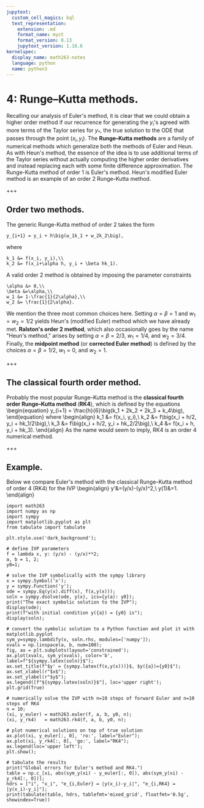 ```yaml
---
jupytext:
  custom_cell_magics: kql
  text_representation:
    extension: .md
    format_name: myst
    format_version: 0.13
    jupytext_version: 1.16.6
kernelspec:
  display_name: math263-notes
  language: python
  name: python3
---
```


# 4: Runge–Kutta methods.

Recalling our analysis of Euler's method, it is clear that we could obtain a higher order method if our recurrence for generating the $y_i$'s agreed with more terms of the Taylor series for $y_*$, the true solution to the ODE that passes through the point $(x_i, y_i)$.
The **Runge–Kutta methods** are a family of numerical methods which generalize both the methods of Euler and Heun.
As with Heun's method, the essence of the idea is to use additional terms of the Taylor series without actually computing the higher order derivatives and instead replacing each with some finite difference approximation.
The Runge-Kutta method of order $1$ is Euler's method. Heun's modified Euler method is an example of an order $2$ Runge–Kutta method.

+++

## Order two methods.

The generic Runge-Kutta method of order 2 takes the form
```{math}
y_{i+1} = y_i + h\big(w_1k_1 + w_2k_2\big),
```
where
```{math}
k_1 &= f(x_i, y_i),\\
k_2 &= f(x_i+\alpha h, y_i + \beta hk_1).
```
A valid order $2$ method is obtained by imposing the parameter constraints
```{math}
\alpha &> 0,\\
\beta &=\alpha,\\
w_1 &= 1-\frac{1}{2\alpha},\\
w_2 &= \frac{1}{2\alpha}.
```
We mention the three most common choices here.
Setting $\alpha=\beta=1$ and $w_1=w_2=1/2$ yields Heun's (modified Euler) method which we have already met. 
**Ralston's order 2 method**, which also occasionally goes by the name "Heun's method," arises by setting $\alpha=\beta=2/3$, $w_1=1/4$, and $w_2=3/4$.
Finally, the **midpoint method** (or **corrected Euler method**) is defined by the choices $\alpha=\beta=1/2$, $w_1=0$, and $w_2=1$.

+++

## The classical fourth order method.

Probably the most popular Runge–Kutta method is the **classical fourth order Runge–Kutta method** (**RK4**), which is defined by the equations
\begin{equation}
y_{i+1} = \frac{h}{6}\big(k_1 + 2k_2 + 2k_3 + k_4\big),
\end{equation}
where
\begin{align}
k_1 &= f(x_i, y_i),\\
k_2 &= f\big(x_i + h/2, y_i + hk_1/2\big),\\
k_3 &= f\big(x_i + h/2, y_i + hk_2/2\big),\\
k_4 &= f(x_i + h, y_i + hk_3).
\end{align}
As the name would seem to imply, RK4 is an order $4$ numerical method.

+++

## Example.

Below we compare Euler's method with the classical Runge–Kutta method of order 4 (RK4) for the IVP 
\begin{align}
y'&=(y/x)-(y/x)^2,\\
y(1)&=1.
\end{align}

```{code-cell}
import math263
import numpy as np
import sympy
import matplotlib.pyplot as plt
from tabulate import tabulate

plt.style.use('dark_background');

# define IVP parameters
f = lambda x, y: (y/x) - (y/x)**2;
a, b = 1, 2;
y0=1;

# solve the IVP symbolically with the sympy library
x = sympy.Symbol('x');
y = sympy.Function('y');
ode = sympy.Eq(y(x).diff(x), f(x,y(x)));
soln = sympy.dsolve(ode, y(x), ics={y(a): y0}); 
print("The exact symbolic solution to the IVP");
display(ode);
print(f"with initial condition y({a}) = {y0} is");
display(soln);

# convert the symbolic solution to a Python function and plot it with matplotlib.pyplot
sym_y=sympy.lambdify(x, soln.rhs, modules=['numpy']); 
xvals = np.linspace(a, b, num=100);
fig, ax = plt.subplots(layout='constrained');
ax.plot(xvals, sym_y(xvals), color='b', label=f"${sympy.latex(soln)}$");
ax.set_title(f"$y' = {sympy.latex(f(x,y(x)))}$, $y({a})={y0}$");
ax.set_xlabel(r"$x$");
ax.set_ylabel(r"$y$");
ax.legend([f"${sympy.latex(soln)}$"], loc='upper right');
plt.grid(True)

# numerically solve the IVP with n=10 steps of forward Euler and n=10 steps of RK4
n = 10;
(xi, y_euler) = math263.euler(f, a, b, y0, n);
(xi, y_rk4)   = math263.rk4(f, a, b, y0, n);

# plot numerical solutions on top of true solution
ax.plot(xi, y_euler[:, 0], 'ro:', label="Euler");
ax.plot(xi, y_rk4[:, 0], 'go:', label="RK4");
ax.legend(loc='upper left');
plt.show();

# tabulate the results
print("Global errors for Euler's method and RK4.")
table = np.c_[xi, abs(sym_y(xi) - y_euler[:, 0]), abs(sym_y(xi) - y_rk4[:, 0])];
hdrs = ["i", "x_i", "e_{i,Euler} = |y(x_i)-y_i|", "e_{i,RK4} = |y(x_i)-y_i|"];
print(tabulate(table, hdrs, tablefmt='mixed_grid', floatfmt='0.5g', showindex=True))
```
